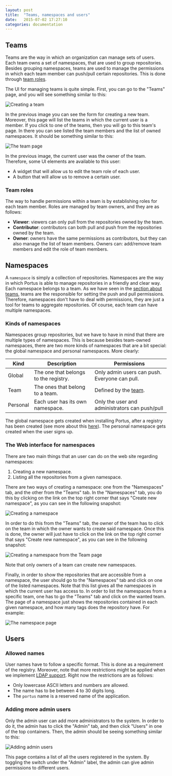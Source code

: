 ```yaml
---
layout: post
title:  "Teams, namespaces and users"
date:   2015-07-02 17:27:10
categories: documentation
---
```


## Teams

Teams are the way in which an organization can manage sets of users. Each team owns a set of namespaces, that are used to group repositories. Besides grouping namespaces, teams are used to manage the permissions in which each team member can push/pull certain repositories. This is done through [team roles](https://github.com/SUSE/Portus/wiki/Teams,-Namespaces-and-users#team-roles).

The UI for managing teams is quite simple. First, you can go to the "Teams" page, and you will see something similar to this:

![Creating a team](https://github.com/SUSE/Portus/blob/master/doc/creating-team.png)

In the previous image you can see the form for creating a new team. Moreover, this page will list the teams in which the current user is a member. If you click to one of the teams, then you will go to this team's page. In there you can see listed the team members and the list of owned namespaces. It should be something similar to this:

![The team page](https://github.com/SUSE/Portus/blob/master/doc/team-page.png)

In the previous image, the current user was the owner of the team. Therefore, some UI elements are available to this user:

- A widget that will allow us to edit the team role of each user.
- A button that will allow us to remove a certain user.

### Team roles

The way to handle permissions within a team is by establishing roles for each team member. Roles are managed by team owners, and they are as follows:

- **Viewer**: viewers can only pull from the repositories owned by the team.
- **Contributor**: contributors can both pull and push from the repositories owned by the team.
- **Owner**: owners have the same permissions as contributors, but they can also manage the list of team members. Owners can: add/remove team members and edit the role of team members.

## Namespaces

A `namespace` is simply a collection of repositories. Namespaces are the way in which Portus is able to manage repositories in a friendly and clear way. Each namespace belongs to a team. As we have seen in the [section about teams](https://github.com/SUSE/Portus/wiki/Teams,-Namespaces-and-users#teams), teams are the responsible for setting the push and pull permissions. Therefore, namespaces don't have to deal with permissions, they are just a tool for teams to aggregate repositories. Of course, each team can have multiple namespaces.

### Kinds of namespaces

Namespaces group repositories, but we have to have in mind that there are multiple types of namespaces. This is because besides team-owned namespaces, there are two more kinds of namespaces that are a bit special: the global namespace and personal namespaces. More clearly:

| Kind | Description | Permissions |
|------|-------------|-------------|
| Global | The one that belongs to the registry. | Only admin users can push. Everyone can pull. |
| Team | The ones that belong to a team. | Defined by the [team](https://github.com/SUSE/Portus/wiki/Teams,-Namespaces-and-users#team-roles). |
| Personal | Each user has its own namespace. | Only the user and administrators can push/pull |

The global namespace gets created when installing Portus, after a registry has been created (see more about this [here](https://github.com/SUSE/Portus/wiki/Installing-Portus#creating-the-registry)). The personal namespace gets created when the user signs up.

### The Web interface for namespaces

There are two main things that an user can do on the web site regarding namespaces:

1. Creating a new namespace.
2. Listing all the repositories from a given namespace.

There are two ways of creating a namespace: one from the "Namespaces" tab, and the other from the "Teams" tab. In the "Namespaces" tab, you do this by clicking on the link on the top right corner that says "Create new namespace", as you can see in the following snapshot:

![Creating a namespace](https://github.com/SUSE/Portus/blob/master/doc/creating-namespace-from-namespace.png)

In order to do this from the "Teams" tab, the owner of the team has to click on the team in which the owner wants to create said namespace. Once this is done, the owner will just have to click on the link on the top right corner that says "Create new namespace", as you can see in the following snapshot:

![Creating a namespace from the Team page](https://github.com/SUSE/Portus/blob/master/doc/creating-namespace-from-team.png)

Note that only owners of a team can create new namespaces.

Finally, in order to show the repositories that are accessible from a namespace, the user should go to the "Namespaces" tab and click on one of the listed namespaces. Note that this list gives all the namespaces in which the current user has access to. In order to list the namespaces from a specific team, one has to go the "Teams" tab and click on the wanted team. The page of a namespace just shows the repositories contained in each given namespace, and how many tags does the repository have. For example:

![The namespace page](https://github.com/SUSE/Portus/blob/master/doc/namespace-page.png)

## Users

### Allowed names

User names have to follow a specific format. This is done as a requirement of the registry. Moreover, note that more restrictions might be applied when we implement [LDAP support](https://github.com/SUSE/Portus/issues/150). Right now the restrictions are as follows:

- Only lowercase ASCII letters and numbers are allowed.
- The name has to be between 4 to 30 digits long.
- The `portus` name is a reserved name of the application.

### Adding more admin users

Only the admin user can add more administrators to the system. In order to do it, the admin has to click the "Admin" tab, and then click "Users" in one of the top containers. Then, the admin should be seeing something similar to this:

![Adding admin users](https://github.com/SUSE/Portus/blob/master/doc/adding-admins.png)

This page contains a list of all the users registered in the system. By toggling the switch under the "Admin" label, the admin can give admin permissions to different users.
